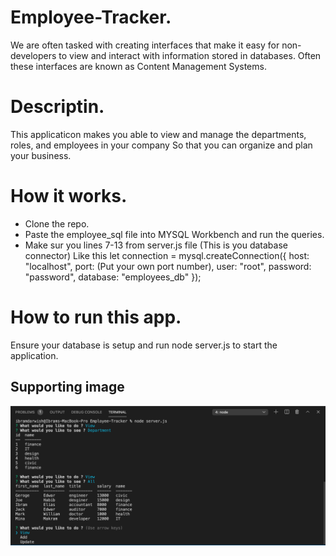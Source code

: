 # Employee-Tracker.

We are often tasked with creating interfaces that make it easy for non-developers to view and interact with information stored in databases. Often these interfaces are known as Content Management Systems.




# Descriptin.

This applicaticon makes you able to view and manage the departments, roles, and employees in your company
So that you can organize and plan your business.


# How it works.
* Clone the repo.
* Paste the employee_sql file into MYSQL Workbench and run the queries.
* Make sur you lines 7-13 from server.js file (This is you database connector) 
Like this let connection = mysql.createConnection({
  host: "localhost",
  port: (Put your own port number),
  user: "root",
  password: "password",
  database: "employees_db"
});


# How to run this app.
Ensure your database is setup and run node server.js to start the application.


## Supporting image
![](img/Screen%20Shot%202020-11-28%20at%2012.48.38%20PM.png)





